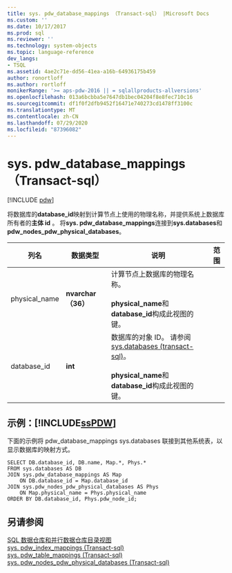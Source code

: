 ```yaml
---
title: sys. pdw_database_mappings （Transact-sql） |Microsoft Docs
ms.custom: ''
ms.date: 10/17/2017
ms.prod: sql
ms.reviewer: ''
ms.technology: system-objects
ms.topic: language-reference
dev_langs:
- TSQL
ms.assetid: 4ae2c71e-dd56-41ea-a16b-64936175b459
author: ronortloff
ms.author: rortloff
monikerRange: '>= aps-pdw-2016 || = sqlallproducts-allversions'
ms.openlocfilehash: 013a6bcbba5e7647db1bec04204f8e8fec710c16
ms.sourcegitcommit: df1f0f2dfb9452f16471e740273cd1478ff3100c
ms.translationtype: MT
ms.contentlocale: zh-CN
ms.lasthandoff: 07/29/2020
ms.locfileid: "87396082"
---
```

# <a name="syspdw_database_mappings-transact-sql"></a>sys. pdw_database_mappings （Transact-sql）
[!INCLUDE [pdw](../../includes/applies-to-version/pdw.md)]

  将数据库的**database_id**映射到计算节点上使用的物理名称，并提供系统上数据库所有者的**主体 id** 。 将**sys. pdw_database_mappings**连接到**sys.databases**和**pdw_nodes_pdw_physical_databases**。  
  
|列名|数据类型|说明|范围|  
|-----------------|---------------|-----------------|-----------|  
|physical_name|**nvarchar （36）**|计算节点上数据库的物理名称。<br /><br /> **physical_name**和**database_id**构成此视图的键。||  
|database_id|**int**|数据库的对象 ID。 请参阅[sys.databases &#40;transact-sql&#41;](../../relational-databases/system-catalog-views/sys-databases-transact-sql.md)。<br /><br /> **physical_name**和**database_id**构成此视图的键。||  
  
## <a name="examples-sspdw"></a>示例：[!INCLUDE[ssPDW](../../includes/sspdw-md.md)]  
 下面的示例将 pdw_database_mappings sys.databases 联接到其他系统表，以显示数据库的映射方式。  
  
```  
SELECT DB.database_id, DB.name, Map.*, Phys.*   
FROM sys.databases AS DB  
JOIN sys.pdw_database_mappings AS Map  
    ON DB.database_id = Map.database_id  
JOIN sys.pdw_nodes_pdw_physical_databases AS Phys  
    ON Map.physical_name = Phys.physical_name  
ORDER BY DB.database_id, Phys.pdw_node_id;  
```  
  
## <a name="see-also"></a>另请参阅  
 [SQL 数据仓库和并行数据仓库目录视图](../../relational-databases/system-catalog-views/sql-data-warehouse-and-parallel-data-warehouse-catalog-views.md)   
 [sys. pdw_index_mappings &#40;Transact-sql&#41;](../../relational-databases/system-catalog-views/sys-pdw-index-mappings-transact-sql.md)   
 [sys. pdw_table_mappings &#40;Transact-sql&#41;](../../relational-databases/system-catalog-views/sys-pdw-table-mappings-transact-sql.md)   
 [sys. pdw_nodes_pdw_physical_databases &#40;Transact-sql&#41;](../../relational-databases/system-catalog-views/sys-pdw-nodes-pdw-physical-databases-transact-sql.md)  
  
  

